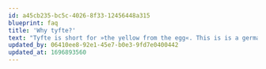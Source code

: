 ```yaml
---
id: a45cb235-bc5c-4026-8f33-12456448a315
blueprint: faq
title: 'Why tyfte?'
text: "Tyfte is short for »the yellow from the egg«. This is is a german saying – directly translated. So its a little joke to have an englisch name, which still sounds german even tho its englisch words. Funny isn't it? And »tyfte« is phonetically a slang word which means potato in german. So it's a joke in the joke. Great. Concepts everywhere do you see?"
updated_by: 06410ee8-92e1-45e7-b0e3-9fd7e0400442
updated_at: 1696893560
---
```

